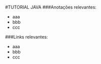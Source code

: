 #TUTORIAL JAVA
###Anotações relevantes:
 - aaa
 - bbb
 - ccc

###Links relevantes:
 - aaa
 - bbb
 - ccc


